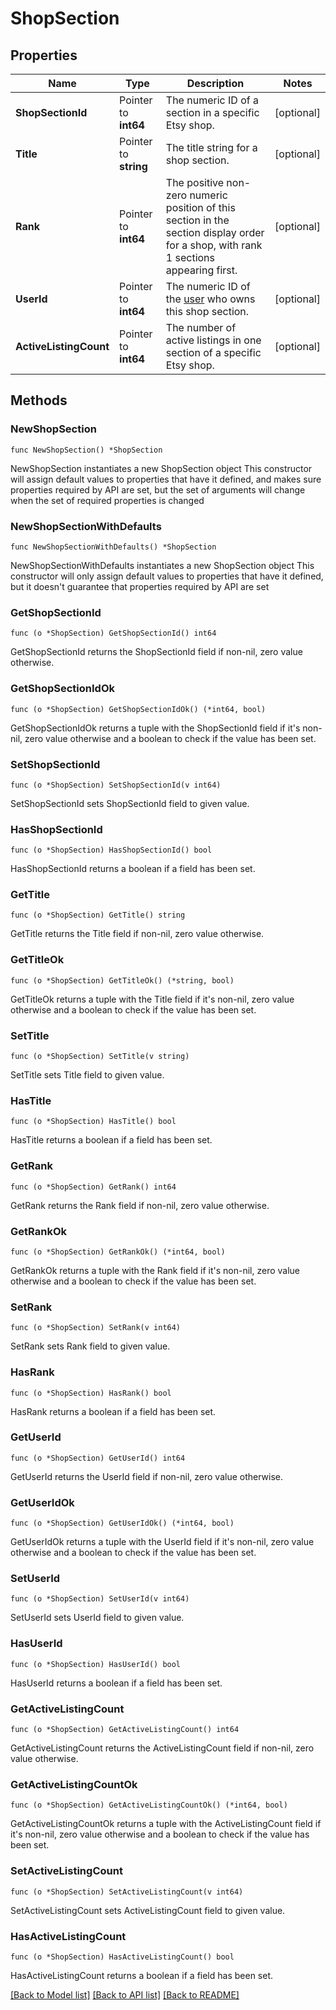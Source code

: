 # ShopSection

## Properties

Name | Type | Description | Notes
------------ | ------------- | ------------- | -------------
**ShopSectionId** | Pointer to **int64** | The numeric ID of a section in a specific Etsy shop. | [optional] 
**Title** | Pointer to **string** | The title string for a shop section. | [optional] 
**Rank** | Pointer to **int64** | The positive non-zero numeric position of this section in the section display order for a shop, with rank 1 sections appearing first. | [optional] 
**UserId** | Pointer to **int64** | The numeric ID of the [user](/documentation/reference#tag/User) who owns this shop section. | [optional] 
**ActiveListingCount** | Pointer to **int64** | The number of active listings in one section of a specific Etsy shop. | [optional] 

## Methods

### NewShopSection

`func NewShopSection() *ShopSection`

NewShopSection instantiates a new ShopSection object
This constructor will assign default values to properties that have it defined,
and makes sure properties required by API are set, but the set of arguments
will change when the set of required properties is changed

### NewShopSectionWithDefaults

`func NewShopSectionWithDefaults() *ShopSection`

NewShopSectionWithDefaults instantiates a new ShopSection object
This constructor will only assign default values to properties that have it defined,
but it doesn't guarantee that properties required by API are set

### GetShopSectionId

`func (o *ShopSection) GetShopSectionId() int64`

GetShopSectionId returns the ShopSectionId field if non-nil, zero value otherwise.

### GetShopSectionIdOk

`func (o *ShopSection) GetShopSectionIdOk() (*int64, bool)`

GetShopSectionIdOk returns a tuple with the ShopSectionId field if it's non-nil, zero value otherwise
and a boolean to check if the value has been set.

### SetShopSectionId

`func (o *ShopSection) SetShopSectionId(v int64)`

SetShopSectionId sets ShopSectionId field to given value.

### HasShopSectionId

`func (o *ShopSection) HasShopSectionId() bool`

HasShopSectionId returns a boolean if a field has been set.

### GetTitle

`func (o *ShopSection) GetTitle() string`

GetTitle returns the Title field if non-nil, zero value otherwise.

### GetTitleOk

`func (o *ShopSection) GetTitleOk() (*string, bool)`

GetTitleOk returns a tuple with the Title field if it's non-nil, zero value otherwise
and a boolean to check if the value has been set.

### SetTitle

`func (o *ShopSection) SetTitle(v string)`

SetTitle sets Title field to given value.

### HasTitle

`func (o *ShopSection) HasTitle() bool`

HasTitle returns a boolean if a field has been set.

### GetRank

`func (o *ShopSection) GetRank() int64`

GetRank returns the Rank field if non-nil, zero value otherwise.

### GetRankOk

`func (o *ShopSection) GetRankOk() (*int64, bool)`

GetRankOk returns a tuple with the Rank field if it's non-nil, zero value otherwise
and a boolean to check if the value has been set.

### SetRank

`func (o *ShopSection) SetRank(v int64)`

SetRank sets Rank field to given value.

### HasRank

`func (o *ShopSection) HasRank() bool`

HasRank returns a boolean if a field has been set.

### GetUserId

`func (o *ShopSection) GetUserId() int64`

GetUserId returns the UserId field if non-nil, zero value otherwise.

### GetUserIdOk

`func (o *ShopSection) GetUserIdOk() (*int64, bool)`

GetUserIdOk returns a tuple with the UserId field if it's non-nil, zero value otherwise
and a boolean to check if the value has been set.

### SetUserId

`func (o *ShopSection) SetUserId(v int64)`

SetUserId sets UserId field to given value.

### HasUserId

`func (o *ShopSection) HasUserId() bool`

HasUserId returns a boolean if a field has been set.

### GetActiveListingCount

`func (o *ShopSection) GetActiveListingCount() int64`

GetActiveListingCount returns the ActiveListingCount field if non-nil, zero value otherwise.

### GetActiveListingCountOk

`func (o *ShopSection) GetActiveListingCountOk() (*int64, bool)`

GetActiveListingCountOk returns a tuple with the ActiveListingCount field if it's non-nil, zero value otherwise
and a boolean to check if the value has been set.

### SetActiveListingCount

`func (o *ShopSection) SetActiveListingCount(v int64)`

SetActiveListingCount sets ActiveListingCount field to given value.

### HasActiveListingCount

`func (o *ShopSection) HasActiveListingCount() bool`

HasActiveListingCount returns a boolean if a field has been set.


[[Back to Model list]](../README.md#documentation-for-models) [[Back to API list]](../README.md#documentation-for-api-endpoints) [[Back to README]](../README.md)


